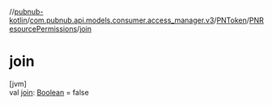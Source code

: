 //[pubnub-kotlin](../../../../index.md)/[com.pubnub.api.models.consumer.access_manager.v3](../../index.md)/[PNToken](../index.md)/[PNResourcePermissions](index.md)/[join](join.md)

# join

[jvm]\
val [join](join.md): [Boolean](https://kotlinlang.org/api/latest/jvm/stdlib/kotlin/-boolean/index.html) = false
